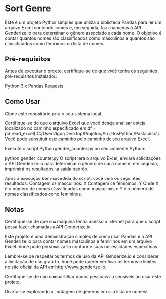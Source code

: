 # Sort Genre

Este é um projeto Python simples que utiliza a biblioteca Pandas para ler um arquivo Excel contendo nomes e, em seguida, faz chamadas à API Genderize.io para determinar o gênero associado a cada nome. O objetivo é contar quantos nomes são classificados como masculinos e quantos são classificados como femininos na lista de nomes.

## Pré-requisitos
Antes de executar o projeto, certifique-se de que você tenha os seguintes pré-requisitos instalados:

Python 3.x
Pandas
Requests

## Como Usar
Clone este repositório para o seu sistema local.

Certifique-se de que o arquivo Excel que você deseja analisar esteja localizado no caminho especificado em df = pd.read_excel('C:/Users/Igor/Desktop/Projetos/ProjetosPython/Pasta.xlsx'). Você pode substituir este caminho pelo caminho do seu arquivo Excel.

Execute o script Python gender_counter.py no seu ambiente Python:

python gender_counter.py
O script lerá o arquivo Excel, enviará solicitações à API Genderize.io para determinar o gênero de cada nome e, em seguida, imprimirá os resultados na saída padrão.

Após a execução bem-sucedida do script, você verá os seguintes resultados:
Contagem de masculinos: X
Contagem de femininos: Y
Onde X é o número de nomes classificados como masculinos e Y é o número de nomes classificados como femininos.

## Notas
Certifique-se de que sua máquina tenha acesso à Internet para que o script possa fazer chamadas à API Genderize.io.

Este projeto é uma demonstração simples de como usar Pandas e a API Genderize.io para contar nomes masculinos e femininos em um arquivo Excel. Você pode personalizá-lo conforme suas necessidades específicas.

Lembre-se de respeitar os termos de uso da API Genderize.io e considerar a limitação de uso gratuito. Você pode querer verificar os termos e limites no site oficial da API em http://www.genderize.io.

Certifique-se de não compartilhar dados pessoais ou sensíveis ao usar este projeto.

Divirta-se explorando a contagem de gêneros em sua lista de nomes!
